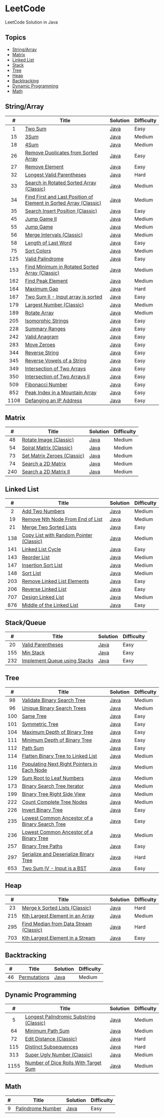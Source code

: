 # LeetCode

LeetCode Solution in Java

## Topics

- [String/Array](#stringarray)
- [Matrix](#matrix)
- [Linked List](#linked-list)
- [Stack](#stackqueue)
- [Tree](#tree)
- [Heap](#heap)
- [Backtracking](#backtracking)
- [Dynamic Programming](#dynamic-programming)
- [Math](#math)

## String/Array

| # | Title | Solution | Difficulty |
|:-:|-|-|-|
|1|[Two Sum](https://leetcode.com/problems/two-sum/)|[Java](string-array/two-sum/README.md)|Easy|
|15|[3Sum](https://leetcode.com/problems/3sum/)|[Java](string-array/3sum/README.md)|Medium|
|18|[4Sum](https://leetcode.com/problems/4sum/)|[Java](string-array/4sum/README.md)|Medium|
|26|[Remove Duplicates from Sorted Array](https://leetcode.com/problems/remove-duplicates-from-sorted-array/)|[Java](string-array/remove-duplicates-from-sorted-array/README.md)|Easy|
|27|[Remove Element](https://leetcode.com/problems/remove-element/)|[Java](string-array/remove-element/README.md)|Easy|
|32|[Longest Valid Parentheses](https://leetcode.com/problems/longest-valid-parentheses/)|[Java](string-array/longest-valid-parentheses/README.md)|Hard|
|33|[Search in Rotated Sorted Array (Classic)](https://leetcode.com/problems/search-in-rotated-sorted-array/)|[Java](string-array/search-in-rotated-sorted-array/README.md)|Medium|
|34|[Find First and Last Position of Element in Sorted Array (Classic)](https://leetcode.com/problems/find-first-and-last-position-of-element-in-sorted-array/)|[Java](string-array/find-first-and-last-position-of-element-in-sorted-array/README.md)|Medium|
|35|[Search Insert Position (Classic)](https://leetcode.com/problems/search-insert-position/)|[Java](string-array/search-insert-position/README.md)|Easy|
|45|[Jump Game II](https://leetcode.com/problems/jump-game-ii/)|[Java](string-array/jump-game-ii/README.md)|Medium|
|55|[Jump Game](https://leetcode.com/problems/jump-game/)|[Java](string-array/jump-game/README.md)|Medium|
|56|[Merge Intervals (Classic)](https://leetcode.com/problems/merge-intervals/)|[Java](string-array/merge-intervals/README.md)|Medium|
|58|[Length of Last Word](https://leetcode.com/problems/length-of-last-word/)|[Java](string-array/length-of-last-word/README.md)|Easy|
|75|[Sort Colors](https://leetcode.com/problems/sort-colors/)|[Java](string-array/sort-colors/README.md)|Medium|
|125|[Valid Palindrome](https://leetcode.com/problems/valid-palindrome/)|[Java](string-array/valid-palindrome/README.md)|Easy|
|153|[Find Minimum in Rotated Sorted Array (Classic)](https://leetcode.com/problems/find-minimum-in-rotated-sorted-array/)|[Java](string-array/find-minimum-in-rotated-sorted-array/README.md)|Medium|
|162|[Find Peak Element](https://leetcode.com/problems/find-peak-element/)|[Java](string-array/find-peak-element/README.md)|Medium|
|164|[Maximum Gap](https://leetcode.com/problems/maximum-gap/)|[Java](string-array/maximum-gap/README.md)|Hard|
|167|[Two Sum II - Input array is sorted](https://leetcode.com/problems/two-sum-ii-input-array-is-sorted/)|[Java](string-array/two-sum-ii-input-array-is-sorted/README.md)|Easy|
|179|[Largest Number (Classic)](https://leetcode.com/problems/largest-number/)|[Java](string-array/largest-number/README.md)|Medium|
|189|[Rotate Array](https://leetcode.com/problems/rotate-array/)|[Java](string-array/rotate-array/README.md)|Medium|
|205|[Isomorphic Strings](https://leetcode.com/problems/isomorphic-strings/)|[Java](string-array/isomorphic-strings/README.md)|Easy|
|228|[Summary Ranges](https://leetcode.com/problems/summary-ranges/)|[Java](string-array/summary-ranges/README.md)|Easy|
|242|[Valid Anagram](https://leetcode.com/problems/valid-anagram/)|[Java](string-array/valid-anagram/README.md)|Easy|
|283|[Move Zeroes](https://leetcode.com/problems/move-zeroes/)|[Java](string-array/move-zeroes/README.md)|Easy|
|344|[Reverse String](https://leetcode.com/problems/reverse-string/)|[Java](string-array/reverse-string/README.md)|Easy|
|345|[Reverse Vowels of a String](https://leetcode.com/problems/reverse-vowels-of-a-string/)|[Java](string-array/reverse-vowels-of-a-string/README.md)|Easy|
|349|[Intersection of Two Arrays](https://leetcode.com/problems/intersection-of-two-arrays/)|[Java](string-array/intersection-of-two-arrays/README.md)|Easy|
|350|[Intersection of Two Arrays II](https://leetcode.com/problems/intersection-of-two-arrays-ii/)|[Java](string-array/intersection-of-two-arrays-ii/README.md)|Easy|
|509|[Fibonacci Number](https://leetcode.com/problems/fibonacci-number/)|[Java](string-array/fibonacci-number/README.md)|Easy|
|852|[Peak Index in a Mountain Array](https://leetcode.com/problems/peak-index-in-a-mountain-array/)|[Java](string-array/peak-index-in-a-mountain-array/README.md)|Easy|
|1108|[Defanging an IP Address](https://leetcode.com/problems/defanging-an-ip-address/)|[Java](string-array/defanging-an-ip-address/README.md)|Easy|

## Matrix

| # | Title | Solution | Difficulty |
|:-:|-|-|-|
|48|[Rotate Image (Classic)](https://leetcode.com/problems/rotate-image/)|[Java](matrix/rotate-image/README.md)|Medium|
|54|[Spiral Matrix (Classic)](https://leetcode.com/problems/spiral-matrix/)|[Java](matrix/spiral-matrix/README.md)|Medium|
|73|[Set Matrix Zeroes (Classic)](https://leetcode.com/problems/set-matrix-zeroes/)|[Java](matrix/set-matrix-zeroes/README.md)|Medium|
|74|[Search a 2D Matrix](https://leetcode.com/problems/search-a-2d-matrix/)|[Java](matrix/search-a-2d-matrix/README.md)|Medium|
|240|[Search a 2D Matrix II](https://leetcode.com/problems/search-a-2d-matrix-ii/)|[Java](matrix/search-a-2d-matrix-ii/README.md)|Medium|

## Linked List

| # | Title | Solution | Difficulty |
|:-:|-|-|-|
|2|[Add Two Numbers](https://leetcode.com/problems/add-two-numbers/)|[Java](linked-list/add-two-numbers/README.md)|Medium|
|19|[Remove Nth Node From End of List](https://leetcode.com/problems/remove-nth-node-from-end-of-list/)|[Java](string-array/remove-nth-node-from-end-of-list/README.md)|Medium|
|21|[Merge Two Sorted Lists](https://leetcode.com/problems/merge-two-sorted-lists/)|[Java](linked-list/merge-two-sorted-lists/README.md)|Easy|
|138|[Copy List with Random Pointer (Classic)](https://leetcode.com/problems/copy-list-with-random-pointer/)|[Java](linked-list/copy-list-with-random-pointer/README.md)|Medium|
|141|[Linked List Cycle](https://leetcode.com/problems/linked-list-cycle/)|[Java](linked-list/linked-list-cycle/README.md)|Easy|
|143|[Reorder List](https://leetcode.com/problems/reorder-list/)|[Java](linked-list/reorder-list/README.md)|Medium|
|147|[Insertion Sort List](https://leetcode.com/problems/insertion-sort-list/)|[Java](linked-list/insertion-sort-list/README.md)|Medium|
|148|[Sort List](https://leetcode.com/problems/sort-list/)|[Java](linked-list/sort-list/README.md)|Medium|
|203|[Remove Linked List Elements](https://leetcode.com/problems/remove-linked-list-elements/)|[Java](linked-list/remove-linked-list-elements/README.md)|Easy|
|206|[Reverse Linked List](https://leetcode.com/problems/reverse-linked-list/)|[Java](linked-list/reverse-linked-list/README.md)|Easy|
|707|[Design Linked List](https://leetcode.com/problems/design-linked-list/)|[Java](linked-list/design-linked-list/README.md)|Medium|
|876|[Middle of the Linked List](https://leetcode.com/problems/middle-of-the-linked-list/)|[Java](linked-list/middle-of-the-linked-list/README.md)|Easy|

## Stack/Queue

| # | Title | Solution | Difficulty |
|:-:|-|-|-|
|20|[Valid Parentheses](https://leetcode.com/problems/valid-parentheses/)|[Java](stack-queue/valid-parentheses/README.md)|Easy|
|155|[Min Stack](https://leetcode.com/problems/min-stack/)|[Java](stack-queue/min-stack/README.md)|Easy|
|232|[Implement Queue using Stacks](https://leetcode.com/problems/implement-queue-using-stacks/)|[Java](stack-queue/min-stack/implement-queue-using-stacks/README.md)|Easy|

## Tree

| # | Title | Solution | Difficulty |
|:-:|-|-|-|
|98|[Validate Binary Search Tree](https://leetcode.com/problems/validate-binary-search-tree/)|[Java](tree/invert-binary-tree/README.md)|Medium|
|96|[Unique Binary Search Trees](https://leetcode.com/problems/unique-binary-search-trees/)|[Java](tree/unique-binary-search-trees/README.md)|Medium|
|100|[Same Tree](https://leetcode.com/problems/same-tree/)|[Java](tree/same-tree/README.md)|Easy|
|101|[Symmetric Tree](https://leetcode.com/problems/symmetric-tree/)|[Java](tree/symmetric-tree/README.md)|Easy|
|104|[Maximum Depth of Binary Tree](https://leetcode.com/problems/maximum-depth-of-binary-tree/)|[Java](tree/maximum-depth-of-binary-tree/README.md)|Easy|
|111|[Minimum Depth of Binary Tree](https://leetcode.com/problems/minimum-depth-of-binary-tree/)|[Java](tree/minimum-depth-of-binary-tree/README.md)|Easy|
|112|[Path Sum](https://leetcode.com/problems/path-sum/)|[Java](tree/path-sum/README.md)|Easy|
|114|[Flatten Binary Tree to Linked List](https://leetcode.com/problems/flatten-binary-tree-to-linked-list/)|[Java](tree/flatten-binary-tree-to-linked-list/README.md)|Medium|
|116|[Populating Next Right Pointers in Each Node](https://leetcode.com/problems/populating-next-right-pointers-in-each-node/)|[Java](tree/populating-next-right-pointers-in-each-node/README.md)|Medium|
|129|[Sum Root to Leaf Numbers](https://leetcode.com/problems/sum-root-to-leaf-numbers/)|[Java](tree/sum-root-to-leaf-numbers/README.md)|Medium|
|173|[Binary Search Tree Iterator](https://leetcode.com/problems/binary-search-tree-iterator/)|[Java](tree/binary-search-tree-iterator/README.md)|Medium|
|199|[Binary Tree Right Side View](https://leetcode.com/problems/binary-tree-right-side-view/)|[Java](tree/binary-tree-right-side-view/README.md)|Medium|
|222|[Count Complete Tree Nodes](https://leetcode.com/problems/count-complete-tree-nodes/)|[Java](tree/count-complete-tree-nodes/README.md)|Medium|
|226|[Invert Binary Tree](https://leetcode.com/problems/invert-binary-tree/)|[Java](tree/invert-binary-tree/README.md)|Easy|
|235|[Lowest Common Ancestor of a Binary Search Tree](https://leetcode.com/problems/lowest-common-ancestor-of-a-binary-search-tree/)|[Java](tree/lowest-common-ancestor-of-a-binary-search-tree/README.md)|Easy|
|236|[Lowest Common Ancestor of a Binary Tree](https://leetcode.com/problems/lowest-common-ancestor-of-a-binary-tree/)|[Java](tree/lowest-common-ancestor-of-a-binary-tree/README.md)|Medium|
|257|[Binary Tree Paths](https://leetcode.com/problems/binary-tree-paths/)|[Java](tree/binary-tree-paths/README.md)|Easy|
|297|[Serialize and Deserialize Binary Tree](https://leetcode.com/problems/serialize-and-deserialize-binary-tree/)|[Java](tree/serialize-and-deserialize-binary-tree/README.md)|Hard|
|653|[Two Sum IV - Input is a BST](https://leetcode.com/problems/two-sum-iv-input-is-a-bst/)|[Java](tree/two-sum-iv-input-is-a-bst/README.md)|Easy|

## Heap

| # | Title | Solution | Difficulty |
|:-:|-|-|-|
|23|[Merge k Sorted Lists (Classic)](https://leetcode.com/problems/merge-k-sorted-lists/)|[Java](heap/merge-k-sorted-lists/README.md)|Hard|
|215|[Kth Largest Element in an Array](https://leetcode.com/problems/kth-largest-element-in-an-array/)|[Java](heap/kth-largest-element-in-an-array/README.md)|Medium|
|295|[Find Median from Data Stream (Classic)](https://leetcode.com/problems/find-median-from-data-stream/)|[Java](heap/find-median-from-data-stream/README.md)|Hard|
|703|[Kth Largest Element in a Stream](https://leetcode.com/problems/kth-largest-element-in-a-stream/)|[Java](heap/kth-largest-element-in-a-stream/README.md)|Easy|

## Backtracking

| # | Title | Solution | Difficulty |
|:-:|-|-|-|
|46|[Permutations](https://leetcode.com/problems/permutations/)|[Java](backtracking/permutations/README.md)|Medium|

## Dynamic Programming

| # | Title | Solution | Difficulty |
|:-:|-|-|-|
|5|[Longest Palindromic Substring (Classic)](https://leetcode.com/problems/longest-palindromic-substring/)|[Java](dynamic-programming/longest-palindromic-substring/README.md)|Medium|
|64|[Minimum Path Sum](https://leetcode.com/problems/minimum-path-sum/)|[Java](dynamic-programming/minimum-path-sum/README.md)|Medium|
|72|[Edit Distance (Classic)](https://leetcode.com/problems/edit-distance/)|[Java](dynamic-programming/edit-distance/README.md)|Hard|
|115|[Distinct Subsequences](https://leetcode.com/problems/distinct-subsequences/)|[Java](string-array/distinct-subsequences/README.md)|Hard|
|313|[Super Ugly Number (Classic)](https://leetcode.com/problems/super-ugly-number/)|[Java](dynamic-programming/super-ugly-number/README.md)|Medium|
|1155|[Number of Dice Rolls With Target Sum](https://leetcode.com/problems/number-of-dice-rolls-with-target-sum/)|[Java](dynamic-programming/number-of-dice-rolls-with-target-sum/README.md)|Medium|

## Math

| # | Title | Solution | Difficulty |
|:-:|-|-|-|
|9|[Palindrome Number](https://leetcode.com/problems/palindrome-number/)|[Java](math/palindrome-number/README.md)|Easy|
